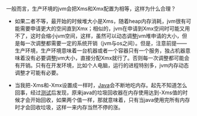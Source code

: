 一般而言，生产环境的jvm会把Xms和Xmx配置为相等，这样为什么合理？

- 如果二者不等，最开始的时候堆大小是Xms，随着heap内存消耗，jvm很有可能需要申请更大的空间直到Xmx；相似的，jvm在申请到Xmx空间时可能又用不了，这时会缩小jvm空间，这样，虽然可以动态调整jvm堆申请的大小，但是每一次调整都需要一定的系统开销（jvm与os之间）。但是，注意前提——生产环境，生产环境意味着一台机器或者一个容器只有一个服务，独占机器意味着没有必要调整jvm大小，直接分配Xmx就行了。否则每一次调整都可能会有开销。只有在开发环境，比如个人电脑，运行的进程特别多，jvm内存动态调整才可能有必要。

- 当我把-Xms和-Xmx设置成一样时，[Java](http://lib.csdn.net/base/javase)会不断地吃内存。起先不知道怎么回事，经过[测试](http://lib.csdn.net/base/softwaretest)后发现，原来java的垃圾回收器在内存使用达到-Xms值的时候才会开始回收，如果两个值一样，那就意味着，只有当java使用完所有内存时才会回收垃圾，这样一来内存当然不停的涨。

